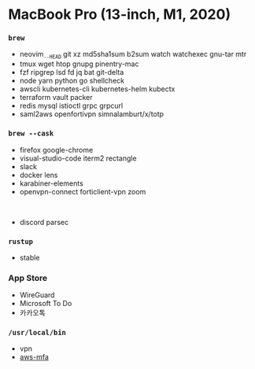 MacBook Pro (13-inch, M1, 2020)
========

### `brew`
- neovim<sub>`--HEAD`</sub> git xz md5sha1sum b2sum watch watchexec gnu-tar mtr
- tmux wget htop gnupg pinentry-mac
- fzf ripgrep lsd fd jq bat git-delta
- node yarn python go shellcheck
- awscli kubernetes-cli kubernetes-helm kubectx
- terraform vault packer
- redis mysql istioctl grpc grpcurl
- saml2aws openfortivpn simnalamburt/x/totp

### `brew --cask`
- firefox google-chrome
- visual-studio-code iterm2 rectangle
- slack
- docker lens
- karabiner-elements
- openvpn-connect forticlient-vpn zoom

&nbsp;

- discord parsec

### `rustup`
- stable

### App Store
- WireGuard
- Microsoft To Do
- 카카오톡

### `/usr/local/bin`
- vpn
- [aws-mfa](https://github.com/simnalamburt/snippets/blob/master/sh/aws-mfa)
